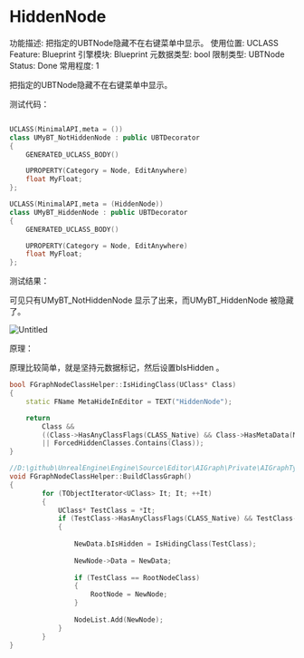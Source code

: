 # HiddenNode

功能描述: 把指定的UBTNode隐藏不在右键菜单中显示。
使用位置: UCLASS
Feature: Blueprint
引擎模块: Blueprint
元数据类型: bool
限制类型: UBTNode
Status: Done
常用程度: 1

把指定的UBTNode隐藏不在右键菜单中显示。

测试代码：

```cpp

UCLASS(MinimalAPI,meta = ())
class UMyBT_NotHiddenNode : public UBTDecorator
{
	GENERATED_UCLASS_BODY()

	UPROPERTY(Category = Node, EditAnywhere)
	float MyFloat;
};

UCLASS(MinimalAPI,meta = (HiddenNode))
class UMyBT_HiddenNode : public UBTDecorator
{
	GENERATED_UCLASS_BODY()

	UPROPERTY(Category = Node, EditAnywhere)
	float MyFloat;
};

```

测试结果：

可见只有UMyBT_NotHiddenNode 显示了出来，而UMyBT_HiddenNode 被隐藏了。

![Untitled](HiddenNode/Untitled.png)

原理：

原理比较简单，就是坚持元数据标记，然后设置bIsHidden 。

```cpp
bool FGraphNodeClassHelper::IsHidingClass(UClass* Class)
{
	static FName MetaHideInEditor = TEXT("HiddenNode");

	return 
		Class && 
		((Class->HasAnyClassFlags(CLASS_Native) && Class->HasMetaData(MetaHideInEditor))
		|| ForcedHiddenClasses.Contains(Class));
}

//D:\github\UnrealEngine\Engine\Source\Editor\AIGraph\Private\AIGraphTypes.cpp
void FGraphNodeClassHelper::BuildClassGraph()
{
		for (TObjectIterator<UClass> It; It; ++It)
		{
			UClass* TestClass = *It;
			if (TestClass->HasAnyClassFlags(CLASS_Native) && TestClass->IsChildOf(RootNodeClass))
			{
				
				NewData.bIsHidden = IsHidingClass(TestClass);
		
				NewNode->Data = NewData;
		
				if (TestClass == RootNodeClass)
				{
					RootNode = NewNode;
				}
		
				NodeList.Add(NewNode);
			}
		}
}
```